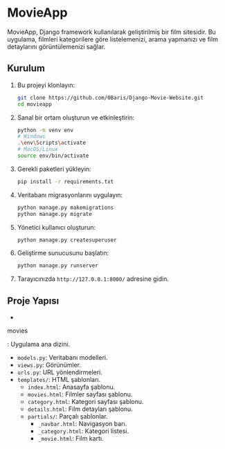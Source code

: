 # MovieApp

MovieApp, Django framework kullanılarak geliştirilmiş bir film sitesidir. Bu uygulama, filmleri kategorilere göre listelemenizi, arama yapmanızı ve film detaylarını görüntülemenizi sağlar.

## Kurulum

1. Bu projeyi klonlayın:
   ```bash
   git clone https://github.com/0Baris/Django-Movie-Website.git
   cd movieapp
   ```

2. Sanal bir ortam oluşturun ve etkinleştirin:
   ```bash
   python -m venv env
   # Windows
   .\env\Scripts\activate
   # MacOS/Linux
   source env/bin/activate
   ```

3. Gerekli paketleri yükleyin:
   ```bash
   pip install -r requirements.txt
   ```

4. Veritabanı migrasyonlarını uygulayın:
   ```bash
   python manage.py makemigrations
   python manage.py migrate
   ```

5. Yönetici kullanıcı oluşturun:
   ```bash
   python manage.py createsuperuser
   ```

6. Geliştirme sunucusunu başlatın:
   ```bash
   python manage.py runserver
   ```

7. Tarayıcınızda `http://127.0.0.1:8000/` adresine gidin.

## Proje Yapısı

- 

movies

: Uygulama ana dizini.
  - `models.py`: Veritabanı modelleri.
  - `views.py`: Görünümler.
  - `urls.py`: URL yönlendirmeleri.
  - `templates/`: HTML şablonları.
    - `index.html`: Anasayfa şablonu.
    - `movies.html`: Filmler sayfası şablonu.
    - `category.html`: Kategori sayfası şablonu.
    - `details.html`: Film detayları şablonu.
    - `partials/`: Parçalı şablonlar.
      - `_navbar.html`: Navigasyon barı.
      - `_category.html`: Kategori listesi.
      - `_movie.html`: Film kartı.


